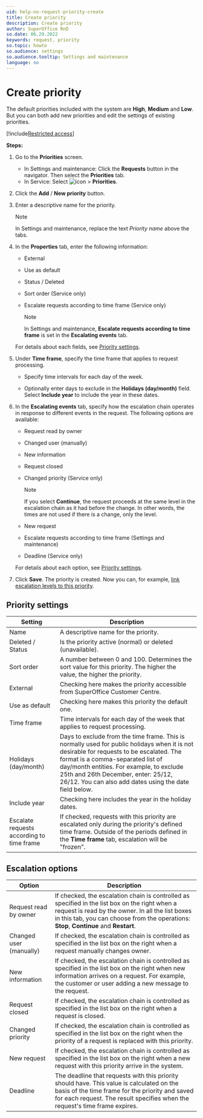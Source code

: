 ```yaml
---
uid: help-no-request-priority-create
title: Create priority
description: Create priority
author: SuperOffice RnD
so.date: 06.29.2022
keywords: request, priority
so.topic: howto
so.audience: settings
so.audience.tooltip: Settings and maintenance
language: no
---
```


# Create priority

The default priorities included with the system are **High**, **Medium** and **Low**. But you can both add new priorities and edit the settings of existing priorities.

[!include[Restricted access](../../../learn/includes/note-insufficient-rights.md)]

**Steps:**

1. Go to the **Priorities** screen.

    * In Settings and maintenance: Click the **Requests** button in the navigator. Then select the **Priorities** tab.
    * In Service: Select ![icon][img1] > **Priorities**.

1. Click the **Add** / **New priority** button.

1. Enter a descriptive name for the priority.

    > [!NOTE]
    > In Settings and maintenance, replace the text *Priority name* above the tabs.

1. In the **Properties** tab, enter the following information:

    * External
    * Use as default
    * Status / Deleted
    * Sort order (Service only)
    * Escalate requests according to time frame (Service only)

        > [!NOTE]
        > In Settings and maintenance, **Escalate requests according to time frame** is set in the **Escalating events** tab.

    For details about each fields, see [Priority settings](#priority-settings).

1. Under **Time frame**, specify the time frame that applies to request processing.

    * Specify time intervals for each day of the week.

    * Optionally enter days to exclude in the **Holidays (day/month)** field. Select **Include year** to include the year in these dates.

1. In the **Escalating events** tab, specify how the escalation chain operates in response to different events in the request. The following options are available:

    * Request read by owner
    * Changed user (manually)
    * New information
    * Request closed
    * Changed priority (Service only)

        > [!NOTE]
        > If you select **Continue**, the request proceeds at the same level in the escalation chain as it had before the change. In other words, the times are not used if there is a change, only the level.

    * New request
    * Escalate requests according to time frame (Settings and maintenance)
    * Deadline (Service only)

    For details about each option, see [Priority settings](#escalation-options).

1. Click **Save**. The priority is created. Now you can, for example, [link escalation levels to this priority][1].

## Priority settings

| Setting | Description |
|---|---|
| Name | A descriptive name for the priority. |
| Deleted / Status | Is the priority active (normal) or deleted (unavailable).|
| Sort order | A number between 0 and 100. Determines the sort value for this priority. The higher the value, the higher the priority. |
| External | Checking here makes the priority accessible from SuperOffice Customer Centre. |
| Use as default | Checking here makes this priority the default one. |
| Time frame | Time intervals for each day of the week that applies to request processing. |
| Holidays (day/month) | Days to exclude from the time frame. This is normally used for public holidays when it is not desirable for requests to be escalated. The format is a comma-separated list of day/month entities. For example, to exclude 25th and 26th December, enter: 25/12, 26/12. You can also add dates using the date field below. |
| Include year | Checking here includes the year in the holiday dates. |
| Escalate requests according to time frame | If checked, requests with this priority are escalated only during the priority's defined time frame. Outside of the periods defined in the **Time frame** tab, escalation will be "frozen". |

## Escalation options

| Option | Description |
|---|---|
| Request read by owner | If checked, the escalation chain is controlled as specified in the list box on the right when a request is read by the owner. In all the list boxes in this tab, you can choose from the operations: **Stop**, **Continue** and **Restart**. |
| Changed user (manually) | If checked, the escalation chain is controlled as specified in the list box on the right when a request manually changes owner. |
| New information | If checked, the escalation chain is controlled as specified in the list box on the right when new information arrives on a request. For example, the customer or user adding a new message to the request. |
| Request closed | If checked, the escalation chain is controlled as specified in the list box on the right when a request is closed. |
| Changed priority | If checked, the escalation chain is controlled as specified in the list box on the right when the priority of a request is replaced with this priority. |
| New request | If checked, the escalation chain is controlled as specified in the list box on the right when a new request with this priority arrive in the system. |
| Deadline | The deadline that requests with this priority should have. This value is calculated on the basis of the time frame for the priority and saved for each request. The result specifies when the request's time frame expires. |

<!-- Referenced links -->
[1]: escalation-levels.md

<!-- Referenced images -->
[img1]: ../../../../media/icons/settings-small.png

